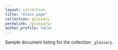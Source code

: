 ```yaml
---
layout: collection
title: "Gloss page"
collection: glossary
permalink: /glossary/
author_profile: false
---
```


Sample document listing for the collection `_glossary`.
